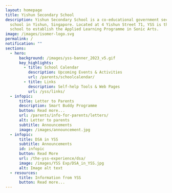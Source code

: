 ```yaml
---
layout: homepage
title: Yishun Secondary School
description: Yishun Secondary School is a co-educational government secondary
  school in Yishun, Singapore. Located at 4 Yishun Street 71, YSS is the first
  school to establish the Applied Learning Programme in Sonic Arts.
image: /images/isomer-logo.svg
permalink: /
notification: ""
sections:
  - hero:
      background: /images/yss-banner_2023_v5.gif
      key_highlights:
        - title: School Calendar
          description: Upcoming Events & Activities
          url: /parents/schoolcalendar/
        - title: Links
          description: Self-help Tools & Web Pages
          url: /yss/links/
  - infopic:
      title: Letter to Parents
      description: Smart Buddy Programme
      button: Read more...
      url: /parents/info-for-parents/letters/
      alt: Letter to parents
      subtitle: Announcements
      image: /images/announcement.jpg
  - infopic:
      title: DSA in YSS
      subtitle: Announcements
      id: infopic
      button: Read More
      url: /the-yss-experience/dsa/
      image: /images/YSS Exp/DSA_in_YSS.jpg
      alt: Image alt text
  - resources:
      title: Information from YSS
      button: Read more...
---
```

